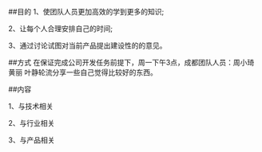 ##目的
1、使团队人员更加高效的学到更多的知识;

2、让每个人合理安排自己的时间;

3、通过讨论试图对当前产品提出建设性的的意见。

##方式
在保证完成公司开发任务前提下，周一下午3点，成都团队人员：周小琦 黄丽 叶静轮流分享一些自己觉得比较好的东西。

##内容

1、与技术相关

2、与行业相关

3、与产品相关